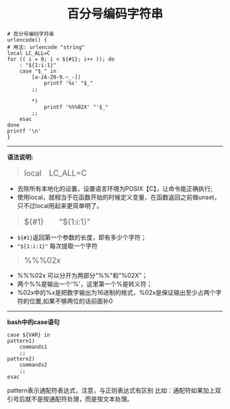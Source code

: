 # <font face="楷体"><center>百分号编码字符串</center></font> #

    # 百分号编码字符串
	urlencode() {
    # 用法: urlencode "string"
    local LC_ALL=C
    for (( i = 0; i < ${#1}; i++ )); do
        : "${1:i:1}"
        case "$_" in
            [a-zA-Z0-9.~_-])
                printf '%s' "$_"
            ;;

            *)
                printf '%%%02X' "'$_"
            ;;
        esac
    done
    printf '\n'
	}
<tr></tr>
<tr></tr>
<tr></tr>
<tr></tr>
<tr></tr>


----------   

**语法说明:**


> <font size=4>local　LC_ALL=C</font>

- 去除所有本地化的设置，设置语言环境为POSIX【C】，让命令能正确执行;
- 使用local，就相当于在函数开始的时候定义变量，在函数返回之前做unset，只不过local用起来更简单明了。

> <font size=4>${#1}　　"${1:i:1}"</font>

- `${#1}`返回第一个参数的长度，即有多少个字符；
- `"${1:i:1}"` 每次提取一个字符


> <font size=4>%%%02x</font>

- %%%02x 可以分开为两部分"%%"和"%02X"；
- 两个%%是输出一个'%'，这里第一个%是转义符；
- %02x中的%x是把数字输出为16进制的格式，%02x是保证输出至少占两个字符的位置,如果不够两位的话前面补0


---------- 

**bash中的case语句**


	case ${VAR} in
    pattern1)
        commands1
        ;;
    pattern2)
        commands2
        ;;
	esac
	

pattern表示通配符表达式，注意，与正则表达式有区别
比如：通配符如果加上双引号后就不是按通配符处理，而是按文本处理。
